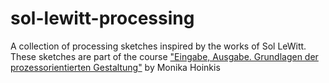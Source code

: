 sol-lewitt-processing
=====================

A collection of processing sketches inspired by the works of Sol LeWitt. These sketches are part of the course ["Eingabe, Ausgabe. Grundlagen der prozessorientierten Gestaltung"](https://incom.org/workspace/4693) by Monika Hoinkis 
